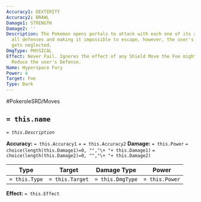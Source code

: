 ```yaml
---
Accuracy1: DEXTERITY
Accuracy2: BRAWL
Damage1: STRENGTH
Damage2: ''
Description: The Pokemon opens portals to attack with each one of its arms, bypassing
  all defenses and making it impossible to escape, however, the user's defense also
  gets neglected.
DmgType: PHYSICAL
Effect: Never Fail. Ignores the effect of any Shield Move the Foe might have used.
  Reduce the user's Defense.
Name: Hyperspace Fury
Power: 4
Target: Foe
Type: Dark
---
```


#PokeroleSRD/Moves

## `= this.name` 
*`= this.Description`*

**Accuracy:** `= this.Accuracy1` + `= this.Accuracy2`
**Damage:** `= this.Power` `= choice(length(this.Damage1)=0, "","\+ "+ this.Damage1)` `= choice(length(this.Damage2)=0, "","\+ "+ this.Damage2)`

| Type          | Target          | Damage Type          | Power          |
| ------------- | --------------- | ---------------- | -------------- |
| `= this.Type` | `= this.Target` | `= this.DmgType` | `= this.Power` | 

**Effect:** `= this.Effect`